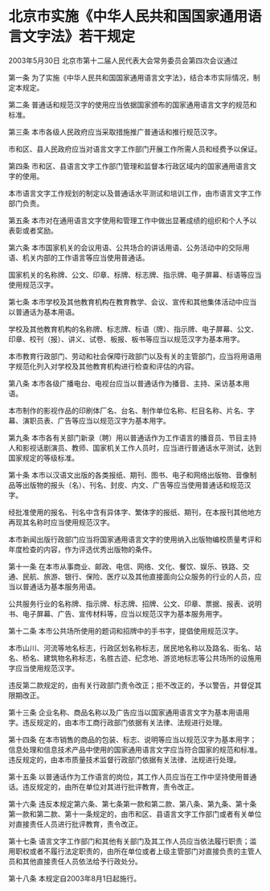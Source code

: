 # 北京市实施《中华人民共和国国家通用语言文字法》若干规定

2003年5月30日 北京市第十二届人民代表大会常务委员会第四次会议通过

<!-- INFO END -->

第一条 为了实施《中华人民共和国国家通用语言文字法》，结合本市实际情况，制定本规定。

第二条 普通话和规范汉字的使用应当依据国家颁布的国家通用语言文字的规范和标准。

第三条 本市各级人民政府应当采取措施推广普通话和推行规范汉字。

市和区、县人民政府应当对语言文字工作部门开展工作所需人员和经费予以保证。

第四条 市和区、县语言文字工作部门管理和监督本行政区域内的国家通用语言文字的使用。

本市语言文字工作规划的制定以及普通话水平测试和培训工作，由市语言文字工作部门负责。

第五条 本市对在通用语言文字使用和管理工作中做出显著成绩的组织和个人予以表彰或者奖励。

第六条 本市国家机关的会议用语、公共场合的讲话用语、公务活动中的交际用语、机关内部的工作语言等应当使用普通话。

国家机关的名称牌、公文、印章、标牌、标志牌、指示牌、电子屏幕、标语等应当使用规范汉字。

第七条 本市学校及其他教育机构在教育教学、会议、宣传和其他集体活动中应当以普通话为基本用语。

学校及其他教育机构的名称牌、标志牌、标语（牌）、指示牌、电子屏幕、公文、印章、校刊（报）、讲义、试卷、板报、板书等应当以规范汉字为基本用字。

本市教育行政部门、劳动和社会保障行政部门以及有关的主管部门，应当将用语用字规范化列入对学校及其他教育机构进行检查和评估的内容。

第八条 本市各级广播电台、电视台应当以普通话作为播音、主持、采访基本用语。

本市制作的影视作品的印刷体厂名、台名、制作单位名称、栏目名称、片名、字幕、演职员表、广告等应当以规范汉字为基本用字。

第九条 本市各有关部门新录（聘）用以普通话作为工作语言的播音员、节目主持人和影视话剧演员、教师、国家机关工作人员时，应当进行普通话水平测试，达到国家规定的等级标准。

第十条 本市以汉语文出版的各类报纸、期刊、图书、电子和网络出版物、音像制品等出版物的报头（名）、刊名、封皮、内文、广告等应当使用普通话和规范汉字。

经批准使用的报名、刊名中含有异体字、繁体字的报纸、期刊，在本报刊其他地方再现其名称时应当使用规范汉字。

本市新闻出版行政部门应当将国家通用语言文字的使用纳入出版物编校质量考评和年度检查的内容，作为评选优秀出版物的条件。

第十一条 在本市从事商业、邮政、电信、网络、文化、餐饮、娱乐、铁路、交通、民航、旅游、银行、保险、医疗以及其他直接面向公众服务的行业的人员，应当以普通话为基本服务用语。

公共服务行业的名称牌、指示牌、标志牌、招牌、公文、印章、票据、报表、说明书、电子屏幕、广告、宣传材料等，应当以规范汉字为基本服务用字。

第十二条 本市公共场所使用的题词和招牌中的手书字，提倡使用规范汉字。

本市山川、河流等地名标志，行政区划名称标志，居民地名称以及路名、街名、站名、桥名、建筑物名称标志，名胜古迹、纪念地、游览地标志等公共场所的设施用字应当使用规范汉字。

违反第二款规定的，由有关行政部门责令改正；拒不改正的，予以警告，并督促其限期改正。

第十三条 企业名称、商品名称以及广告应当以国家通用语言文字为基本用语用字。违反规定的，由本市工商行政部门依据有关法律、法规进行处理。

第十四条 在本市销售的商品的包装、标志、说明等应当以规范汉字为基本用字；信息处理和信息技术产品中使用的国家通用语言文字应当符合国家的规范和标准。违反规定的，由本市质量技术监督行政部门依据有关法律、法规进行处理。

第十五条 以普通话作为工作语言的岗位，其工作人员应当在工作中坚持使用普通话。违反规定的，由所在单位对其进行批评教育，责令改正。

第十六条 违反本规定第六条、第七条第一款和第二款、第八条、第九条、第十条第一款和第二款、第十一条规定的，由市和区、县语言文字工作部门或者有关单位对直接责任人员进行批评教育，责令改正。

第十七条 语言文字工作部门和其他有关部门及其工作人员应当依法履行职责；滥用职权或者不履行法定职责的，由所在单位或者上级主管部门对直接负责的主管人员和其他直接责任人员依法给予行政处分。

第十八条 本规定自2003年8月1日起施行。

